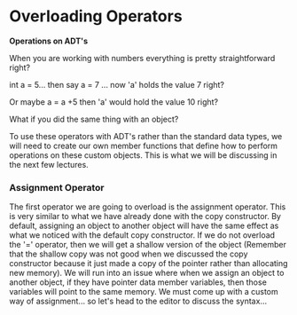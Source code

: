 # Overloading Operators

**Operations on ADT's**

When you are working with numbers everything is pretty straightforward right?

int a = 5... then say a = 7 ... now 'a' holds the value 7 right?

Or maybe a = a +5 then 'a' would hold the value 10 right?

What if you did the same thing with an object?

To use these operators with ADT's rather than the standard data types, we will
need to create our own member functions that define how to perform operations on
these custom objects. This is what we will be discussing in the next few
lectures.

### Assignment Operator

The first operator we are going to overload is the assignment operator. This is
very similar to what we have already done with the copy constructor. By default,
assigning an object to another object will have the same effect as what we
noticed with the default copy constructor. If we do not overload the '='
operator, then we will get a shallow version of the object (Remember that the
shallow copy was not good when we discussed the copy constructor because it just
made a copy of the pointer rather than allocating new memory). We will run into
an issue where when we assign an object to another object, if they have pointer
data member variables, then those variables will point to the same memory. We
must come up with a custom way of assignment... so let's head to the editor to
discuss the syntax...
